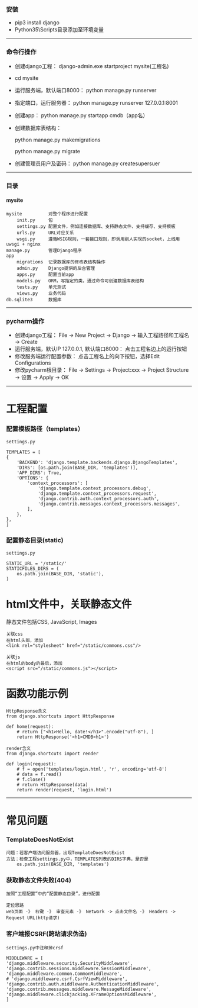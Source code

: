### 安装
- pip3 install django
- Python35\Scripts目录添加至环境变量

---
### 命令行操作

- 创建django工程：
	django-admin.exe startproject mysite(工程名)

- cd mysite

- 运行服务端，默认端口8000：
	python manage.py runserver
- 指定端口，运行服务器：
	python manage.py runserver 127.0.0.1:8001
- 创建app：
	python manage.py startapp cmdb（app名）

- 创建数据库表结构：
	
	python manage.py makemigrations

	python manage.py migrate
- 创建管理员用户及密码：
	python manage.py createsupersuer

---
### 目录
#### mysite
	mysite 			对整个程序进行配置
		init.py		包
		settings.py	配置文件，例如连接数据库、支持静态文件、支持缓存、支持模板
		urls.py		URL对应关系
		wsgi.py		遵循WSIG规则，一套接口规则，即调用别人实现的socket，上线用uwsgi + nginx
	manage.py		管理Django程序
	app
		migrations	记录数据库的修改表结构操作
		admin.py	Django提供的后台管理
		apps.py		配置当前app
		models.py	ORM，写指定的类，通过命令可创建数据库表结构
		tests.py	单元测试
		views.py	业务代码
	db.sqlite3		数据库
	
---	
### pycharm操作
- 创建django工程：
	File -> New Project -> Django -> 输入工程路径和工程名 -> Create
- 运行服务端，默认IP 127.0.0.1, 默认端口8000：
	点击工程名边上的运行按钮
- 修改服务端运行配置参数：
	点击工程名上的向下按钮，选择Edit Configurations
- 修改pycharm根目录：
	File -> Settings -> Project:xxx -> Project Structure -> 设置 -> Apply -> OK

----------
# 工程配置 #
### 配置模板路径（templates）
	settings.py

	TEMPLATES = [
    {
        'BACKEND': 'django.template.backends.django.DjangoTemplates',
        'DIRS': [os.path.join(BASE_DIR, 'templates')],
        'APP_DIRS': True,
        'OPTIONS': {
            'context_processors': [
                'django.template.context_processors.debug',
                'django.template.context_processors.request',
                'django.contrib.auth.context_processors.auth',
                'django.contrib.messages.context_processors.messages',
            ],
        },
    },
	]

### 配置静态目录(static)
	settings.py

	STATIC_URL = '/static/'
	STATICFILES_DIRS = (
	    os.path.join(BASE_DIR, 'static'),
	)


# html文件中，关联静态文件 #
静态文件包括CSS, JavaScript, Images

	关联css
	在html头部，添加
	<link rel="stylesheet" href="/static/commons.css"/>
	
	关联js
	在html的body的最后，添加
	<script src="/static/commons.js"></script>


# 函数功能示例 #
	HttpResponse含义
	from django.shortcuts import HttpResponse
	
	def home(request):
	    # return ["<h1>Hello, date!</h1>".encode("utf-8"), ]
	    return HttpResponse('<h1>CMDB<h1>')

	render含义
	from django.shortcuts import render

	def login(request):
	    # f = open('templates/login.html', 'r', encoding='utf-8')
	    # data = f.read()
	    # f.close()
	    # return HttpResponse(data)
	    return render(request, 'login.html')


----------
# 常见问题 #
### TemplateDoesNotExist
	问题：若客户端访问服务器，出现TemplateDoesNotExist
	方法：检查工程settings.py中，TEMPLATES列表的DIRS字典，是否是
		os.path.join(BASE_DIR, 'templates')	

### 获取静态文件失败(404)
	按照“工程配置”中的“配置静态目录”，进行配置

	定位思路
	web页面 -》 右键 -》 审查元素 -》 Network -> 点击文件名 -》 Headers -> Request URL(http请求)

### 客户端报CSRF(跨站请求伪造)
	
	settings.py中注释掉crsf

	MIDDLEWARE = [
    'django.middleware.security.SecurityMiddleware',
    'django.contrib.sessions.middleware.SessionMiddleware',
    'django.middleware.common.CommonMiddleware',
    # 'django.middleware.csrf.CsrfViewMiddleware',
    'django.contrib.auth.middleware.AuthenticationMiddleware',
    'django.contrib.messages.middleware.MessageMiddleware',
    'django.middleware.clickjacking.XFrameOptionsMiddleware',
	]





